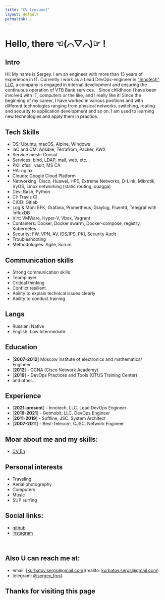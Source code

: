 ```yaml
---
title: "CV [resume]"
layout: default
permalink: /
---
```


Hello, there ☜(⌒▽⌒)☞ !
=====

## Intro
Hi! My name is Sergey. I am an engineer with more than 13 years of experience in IT. Currently I work as a Lead DevOps-engineer in ["Innotech" LLC](https://inno.tech/), a company is engaged in internal development and ensuring the continuous operation of VTB Bank services.
&nbsp;
Since childhood I have been involved with IT, computers or the like, and I really like it! Since the beginning of my career, I have worked in various positions and with different technologies ranging from physical networks, switching, routing and security to application development and so on. I am used to learning new technologies and apply them in practice.
&nbsp;


## Tech Skills
- OS: Ubuntu, macOS, Alpine, Windows
- IaC and CM: Ansible, Terrafrom, Packer, AWX
- Service mesh: Consul
- Services: bind, LDAP, mail, web, etc...
- PKI: cfssl, vault, MS CA
- HA: nginx
- Clouds: Google Cloud Platform
- Networking: Cisco, Huawei, HPE, Extreme Networks, D-Link, Mikrotik, VyOS, Linux networking (static routing, quagga)
- Dev: Bash, Python
- CI: Travis CI
- CICD: Gitlab
- Log & Mon: EFK, Grafana, Prometheus, Graylog, Fluentd, Telegraf with InfluxDB
- Virt: VMWare, Hyper-V, Vbox, Vagrant
- Containers: Docker, Docker swarm, Docker-compose, registry, Kubernetes
- Security: FW, VPN, AV, IDS/IPS, PKI, Security Audit
- Troubleshooting
- Methodologies: Agile, Scrum

## Communication skills
- Strong communication skills
- Teamplayer
- Critical thinking
- Conflict resilient
- Ability to explain technical issues clearly
- Ability to conduct training

## Langs
- Russian: Native
- English: Low Intermediate

## Education
- [**2007-2012**] Moscow institute of electronics and mathematics/ Engineer
- [**2012**] - CCNA (Cisco Network Academy)
- [**2019**] - DevOps Practices and Tools (OTUS Training Center)
- and other...

## Experience
- [**2021-present**] - Innotech, LLC. Lead DevOps Engineer
- [**2019-2021**] - Getmobit, LLC. DevOps Engineer
- [**2011-2019**] - Softline, JSC. System Architect
- [**2007-2011**] - Best-Telecom, CJSC. Network Engineer


## Moar about me and my skills:
- [CV En](https://bit.ly/37JXpVp)

## Personal interests
- Traveling
- Aerial photography
- Computers
- Music
- SUP surfing

## Social links:
- [github](https://github.com/skurbatov)
- [instagram](https://www.instagram.com/sergeyfrost1988/)

&nbsp;
## Also U can reach me at:
- email: [kurbatov.sergs@gmail.com](mailto: kurbatov.sergs@gmail.com)
- telegram: [@sergey_frost](https://t.me/sergey_frost)

## Thanks for visiting this page